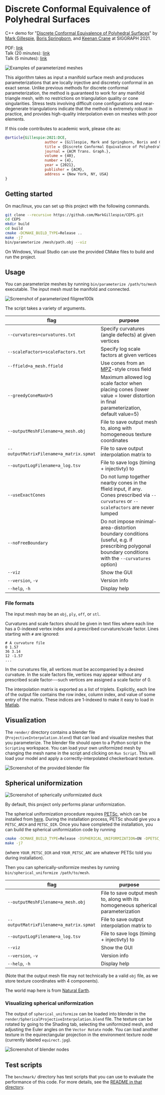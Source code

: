 # Discrete Conformal Equivalence of Polyhedral Surfaces

C++ demo for "[Discrete Conformal Equivalence of Polyhedral Surfaces](http://www.cs.cmu.edu/~kmcrane/Projects/CEPS/index.html)" by [Mark Gillespie](https://www.markjgillespie.com), [Boris Springborn](http://page.math.tu-berlin.de/~springb/), and [Keenan Crane](http://www.cs.cmu.edu/~kmcrane/) at SIGGRAPH 2021.

PDF: [link](http://www.cs.cmu.edu/~kmcrane/Projects/CEPS/CEPS.pdf)  
Talk (20 minutes): [link](https://www.youtube.com/watch?v=wwuHFUQLlWA)  
Talk (5 minutes): [link](https://www.youtube.com/watch?v=W0iBHF5-r-M)

![Examples of parameterized meshes](media/teaser.png)

This algorithm takes as input a manifold surface mesh and produces parameterizations that are locally injective and discretely conformal in an exact sense. Unlike previous methods for discrete conformal parameterization, the method is guaranteed to work for any manifold triangle mesh, with no restrictions on triangulation quality or cone singularities. Stress tests involving difficult cone configurations and near-degenerate triangulations indicate that the method is extremely robust in practice, and provides high-quality interpolation even on meshes with poor elements.

If this code contributes to academic work, please cite as:
```bibtex
@article{Gillespie:2021:DCE,
                  author = {Gillespie, Mark and Springborn, Boris and Crane, Keenan},
                  title = {Discrete Conformal Equivalence of Polyhedral Surfaces},
                  journal = {ACM Trans. Graph.},
                  volume = {40},
                  number = {4},
                  year = {2021},
                  publisher = {ACM},
                  address = {New York, NY, USA}
}
```

##  Getting started
On mac/linux, you can set up this project with the following commands.
```bash
git clone --recursive https://github.com/MarkGillespie/CEPS.git
cd CEPS
mkdir build
cd build
cmake -DCMAKE_BUILD_TYPE=Release ..
make -j7
bin/parameterize /mesh/path.obj --viz
```
On Windows, Visual Studio can use the provided CMake files to build and run the project.

## Usage
You can parameterize meshes by running `bin/parameterize /path/to/mesh` executable. The input mesh must be manifold and connected.

![Screenshot of parameterized filigree100k](media/parameterize.png)

The script takes a variety of arguments.

|flag | purpose|
| ------------- |-------------| 
|`--curvatures=curvatures.txt`| Specify curvatures (angle defects) at given vertices|
|`--scaleFactors=scaleFactors.txt`| Specify log scale factors at given vertices|
|`--ffield=a_mesh.ffield`| Use cones from an [MPZ](http://vcg.isti.cnr.it/Publications/2014/MPZ14/)-style cross field|
|`--greedyConeMaxU=5`| Maximum allowed log scale factor when placing cones (lower value = lower distortion in final parameterization, default value=5)|
|`--outputMeshFilename=a_mesh.obj`| File to save output mesh to, along with homogeneous texture coordinates|
|`--outputMatrixFilename=a_matrix.spmat`| File to save output interpolation matrix to |
|`--outputLogFilename=a_log.tsv`| File to save logs (timing + injectivty) to |
|`--useExactCones`| Do not lump together nearby cones in the ffield input, if any. Cones prescribed via `--curvatures` or `--scaleFactors` are never lumped|
|`--noFreeBoundary`| Do not impose minimal-area-distortion boundary conditions (useful, e.g. if prescribing polygonal boundary conditions with the `--curvatures` option)|
|`--viz`| Show the GUI |
|`--version`, `-v`| Version info |
|`--help`, `-h`| Display help |

### File formats
The input mesh may be an `obj`, `ply`, `off`, or `stl`.

Curvatures and scale factors should be given in text files where each line has a 0-indexed vertex index and a prescribed curvature/scale factor. Lines starting with `#` are ignored:
```
# A curvature file
0 1.57
36 3.14
12 -1.57
...
```
In the curvatures file, all vertices must be accompanied by a desired curvature. In the scale factors file, vertices may appear without any prescribed scale factor---such vertices are assigned a scale factor of 0.

The interpolation matrix is exported as a list of triplets. Explicitly, each line of the output file contains the row index, column index, and value of some entry of the matrix. These indices are 1-indexed to make it easy to load in  [Matlab](https://www.mathworks.com/help/matlab/ref/spconvert.html).

## Visualization
The `render/` directory contains a blender file (`ProjectiveInterpolation.blend`) that can load and visualize meshes that you parameterize. The blender file should open to a Python script in the `Scripting` workspace. You can load your own uniformized mesh by changing the mesh name in the script and clicking on `Run Script`. This will load your model and apply a correctly-interpolated checkerboard texture.

![Screenshot of the provided blender file](media/blender_file.png)

## Spherical uniformization

![Screenshot of spherically uniformizated duck](media/spherical_uniformize.png)

By default, this project only performs planar uniformization.

The spherical uniformization procedure requires [PETSc](https://petsc.org/), which can be installed from [here](https://petsc.org/release/install/install_tutorial/). During the installation process, PETSc should give you a `PETSC_ARCH` and `PETSC_DIR`. Once you have completed the installation, you can build the spherical uniformization code by running
```bash
cmake -DCMAKE_BUILD_TYPE=Release -DSPHERICAL_UNIFORMIZATION=ON -DPETSC_DIR=YOUR_PETSC_DIR -DPETSC_ARCH=YOUR_PETSC_ARCH ..
make -j7
```
(where `YOUR_PETSC_DIR` and `YOUR_PETSC_ARC` are whatever PETSc told you during installation).

Then you can spherically-uniformize meshes by running `bin/spherical_uniformize /path/to/mesh`.

|flag | purpose|
| ------------- |-------------| 
|`--outputMeshFilename=a_mesh.obj`| File to save output mesh to, along with its homogeneous spherical parameterization|
|`--outputMatrixFilename=a_matrix.spmat`| File to save output interpolation matrix to |
|`--outputLogFilename=a_log.tsv`| File to save logs (timing + injectivty) to |
|`--viz`| Show the GUI |
|`--version`, `-v`| Version info |
|`--help`, `-h`| Display help |

(Note that the output mesh file may not technically be a valid `obj` file, as we store texture coordinates with 4 components).

The world map here is from [Natural Earth](https://www.naturalearthdata.com/).

### Visualizing spherical uniformization
The output of `spherical_uniformize` can be loaded into blender in the `render/SphericalProjectiveInterpolation.blend` file. The texture can be rotated by going to the Shading tab, selecting the uniformized mesh, and adjusting the Euler angles on the `Vector Rotate` node. You can load another texture in the equirectangular projection in the environment texture node (currently labeled `equirect.jpg`).

![Screenshot of blender nodes](media/nodes.png)

## Test scripts
The `benchmark/` directory has test scripts that you can use to evaluate the performance of this code. For more details, see the [README in that directory](benchmark).
